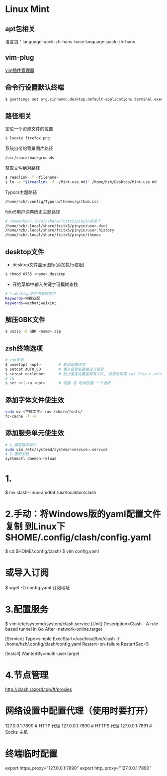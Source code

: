 # Linux Mint

## apt包相关

语言包：language-pack-zh-hans-base language-pack-zh-hans

## vim-plug

[vim插件管理器](https://github.com/junegunn/vim-plug)

## 命令行设置默认终端

```bash
$ gsettings set org.cinnamon.desktop.default-applications.terminal exec gnome-terminal
```

## 路径相关

定位一个资源文件的位置

```bash
$ locate firefox.png 
```

系统自带的背景图片路径

```bash
/usr/share/backgrounds
```

获取文件绝对路径

```bash
$ readlink -f <filename>
$ ln -s "$(readlink -f ./Mint-use.md)" /home/hzh/Desktop/Mint-use.md
```

Typora主题路径

```bash
/home/hzh/.config/Typora/themes/github.css
```

fcitx5用户词典历史主题路径
```bash
# /home/hzh/.local/share/fcitx5/pinyin目录下
/home/hzh/.local/share/fcitx5/pinyin/user.dict
/home/hzh/.local/share/fcitx5/pinyin/user.history
/home/hzh/.local/share/fcitx5/pinyin/themes
```





## desktop文件

- desktop文件显示图标(添加执行权限)

```bash
$ chmod 0755 <name>.desktop
```

- 开始菜单中输入关键字可模糊查找

```bash
# *.desktop文件书写规则中
Keywords=模糊匹配
Keywords=wechat;weixin;
```



## 解压GBK文件

```bash
$ unzip -O GBK <name>.zip
```

## 



## zsh终端选项

```bash
# zsh专有
$ unsetopt <opt>		# 取消设置选项
$ setopt AUTO_CD		# 输入目录名直接进入目录
$ setopt noclobber		# 防止重定向覆盖现有文件, 如无法实现 cat flag > exist_file 
# sh
$ set <+|->o <opt>		# 设置 或 取消设置 一个选项
```

## 添加字体文件使生效

```bash
sudo mv <字体文件> /usr/share/fonts/
fc-cache -f -v
```

## 添加服务单元使生效

```bash
# 1.编写服务单元
sudo vim /etc/systemd/system/<service>.service
# 2.重新加载
systemctl daemon-reload
```



# 1.
$ mv clash-linux-amd64 /usr/local/bin/clash

# 2.手动：将Windows版的yaml配置文件复制 到Linux下$HOME/.config/clash/config.yaml
$ cd $HOME/.config/clash/
$ vim config.yaml 
# 或导入订阅
$ wget -O config.yaml 订阅地址

# 3.配置服务
$ vim /etc/systemd/system/clash.service
[Unit]
Description=Clash - A rule-based tunnel in Go
After=network-online.target

[Service]
Type=simple
ExecStart=/usr/local/bin/clash -f /home/hzh/.config/clash/config.yaml
Restart=on-failure
RestartSec=5

[Install]
WantedBy=multi-user.target

# 4.节点管理
http://clash.razord.top/#/proxies

# 网络设置中配置代理（使用时要打开）
127.0.0.1:7890	# HTTP 代理
127.0.0.1:7890	# HTTPS 代理
127.0.0.1:7891	# Socks 主机
# 终端临时配置
export https_proxy="127.0.0.1:7890"
export http_proxy="127.0.0.1:7890"
